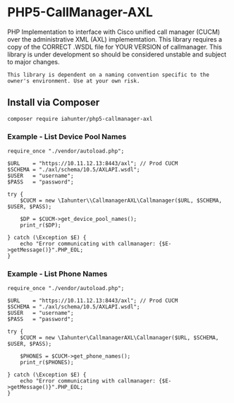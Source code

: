 # PHP5-CallManager-AXL
PHP Implementation to interface with Cisco unified call manager (CUCM) over the administrative XML (AXL) implememtation.
This library requires a copy of the CORRECT .WSDL file for YOUR VERSION of callmanager.
This library is under development so should be considered unstable and subject to major changes.

```
This library is dependent on a naming convention specific to the owner's environment. Use at your own risk. 
```

## Install via Composer

```
composer require iahunter/php5-callmanager-axl
```
### Example - List Device Pool Names

```
require_once "./vendor/autoload.php";                         

$URL    = "https://10.11.12.13:8443/axl"; // Prod CUCM           
$SCHEMA = "./axl/schema/10.5/AXLAPI.wsdl";                 
$USER   = "username";
$PASS   = "password";

try {
    $CUCM = new \Iahunter\\CallmanagerAXL\Callmanager($URL, $SCHEMA, $USER, $PASS);
    
    $DP = $CUCM->get_device_pool_names();        
    print_r($DP);                                          

} catch (\Exception $E) {        
    echo "Error communicating with callmanager: {$E->getMessage()}".PHP_EOL;
}
```

### Example - List Phone Names

```
require_once "./vendor/autoload.php";                         

$URL    = "https://10.11.12.13:8443/axl"; // Prod CUCM           
$SCHEMA = "./axl/schema/10.5/AXLAPI.wsdl";                 
$USER   = "username";
$PASS   = "password";

try {
    $CUCM = new \Iahunter\CallmanagerAXL\Callmanager($URL, $SCHEMA, $USER, $PASS);

    $PHONES = $CUCM->get_phone_names();        
    print_r($PHONES);                                          

} catch (\Exception $E) {        
    echo "Error communicating with callmanager: {$E->getMessage()}".PHP_EOL;
}
```
